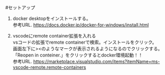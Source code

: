 #セットアップ

1. docker desktopをインストールする。  
参考URL. https://docs.docker.jp/docker-for-windows/install.html

2. vscodeにremote container拡張を入れる  
vsコードの拡張でremote containerで検索。インストールをクリック。  
画面左下に><のようなマークが表示されるようになるのでクリックする。「Reopen in conteiner.」をクリックするとdocker環境起動！！  
参考URL. https://marketplace.visualstudio.com/items?itemName=ms-vscode-remote.remote-containers